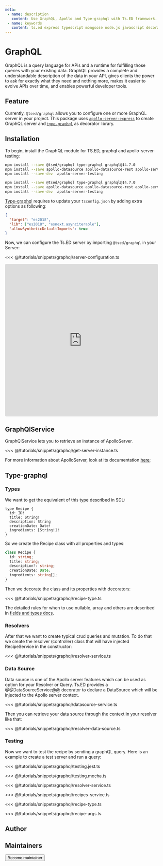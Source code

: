 ```yaml
---
meta:
 - name: description
   content: Use GraphQL, Apollo and Type-graphql with Ts.ED framework. GraphQL is a query language for APIs and a runtime for fulfilling those queries with your existing data.
 - name: keywords
   content: ts.ed express typescript mongoose node.js javascript decorators
---
```

# GraphQL <Badge text="Contributors are welcome" /> <Badge text="Help wanted" />

<Banner src="https://graphql.org/img/logo.svg" href="https://graphql.org/" height="128" />

GraphQL is a query language for APIs and a runtime for fulfilling those queries with your existing data. GraphQL provides a complete and understandable description of the data in your API, gives clients the power to ask for exactly what they need and nothing more, makes it easier to evolve APIs over time, and enables powerful developer tools.

## Feature

Currently, `@tsed/graphql` allows you to configure one or more GraphQL server in your project.
This package uses [`apollo-server-express`](https://www.apollographql.com/docs/apollo-server/api/apollo-server.html) to create GraphQL server and [`type-graphql`](https://typegraphql.com/)
as decorator library.

## Installation

To begin, install the GraphQL module for TS.ED, graphql and apollo-server-testing:

<Tabs class="-code">
<Tab label="Express.js">

```bash
npm install --save @tsed/graphql type-graphql graphql@14.7.0
npm install --save apollo-datasource apollo-datasource-rest apollo-server-express
npm install --save-dev  apollo-server-testing
```

</Tab>
<Tab label="Koa.js">

```bash
npm install --save @tsed/graphql type-graphql graphql@14.7.0
npm install --save apollo-datasource apollo-datasource-rest apollo-server-koa
npm install --save-dev  apollo-server-testing
```

</Tab>
</Tabs>


[Type-graphql](https://19majkel94.github.io/type-graphql/) requires to update your `tsconfig.json` by adding extra options as following:

```json
{
  "target": "es2018",
  "lib": ["es2018", "esnext.asynciterable"],
  "allowSyntheticDefaultImports": true
}
```

Now, we can configure the Ts.ED server by importing `@tsed/graphql` in your Server:

<Tabs class="-code">
  <Tab label="Configuration" icon="bx-code-alt">

<<< @/tutorials/snippets/graphql/server-configuration.ts

  </Tab>
  <Tab label="CodeSandbox" icon="bxl-codepen">
  
<iframe src="https://codesandbox.io/embed/tsed-graphql-pgvfz?fontsize=14&hidenavigation=1&theme=dark"
     style="width:100%; height:500px; border:0; border-radius: 4px; overflow:hidden;"
     title="TsED Graphql"
     allow="accelerometer; ambient-light-sensor; camera; encrypted-media; geolocation; gyroscope; hid; microphone; midi; payment; usb; vr; xr-spatial-tracking"
     sandbox="allow-forms allow-modals allow-popups allow-presentation allow-same-origin allow-scripts"></iframe>

   </Tab>
</Tabs>

## GraphQlService

GraphQlService lets you to retrieve an instance of ApolloServer.

<<< @/tutorials/snippets/graphql/get-server-instance.ts

For more information about ApolloServer, look at its documentation [here](https://www.apollographql.com/docs/apollo-server/api/apollo-server.html);

## Type-graphql
### Types

We want to get the equivalent of this type described in SDL:

```
type Recipe {
  id: ID!
  title: String!
  description: String
  creationDate: Date!
  ingredients: [String!]!
}
```

So we create the Recipe class with all properties and types:

```typescript
class Recipe {
  id: string;
  title: string;
  description?: string;
  creationDate: Date;
  ingredients: string[];
}
```

Then we decorate the class and its properties with decorators:

<<< @/tutorials/snippets/graphql/recipe-type.ts

The detailed rules for when to use nullable, array and others are described in [fields and types docs](https://19majkel94.github.io/type-graphql/docs/types-and-fields.html).

###  Resolvers

After that we want to create typical crud queries and mutation. To do that we create the resolver (controller) class that will have injected RecipeService in the constructor:

<<< @/tutorials/snippets/graphql/resolver-service.ts

### Data Source

Data source is one of the Apollo server features which can be used as option for your Resolver or Query.
Ts.ED provides a @@DataSourceService@@ decorator to declare a DataSource which will be injected to the Apollo server context.

<<< @/tutorials/snippets/graphql/datasource-service.ts

Then you can retrieve your data source through the context in your resolver like that:

<<< @/tutorials/snippets/graphql/resolver-data-source.ts

### Testing

Now we want to test the recipe by sending a graphQL query.
Here is an example to create a test server and run a query:

<Tabs class="-code">
  <Tab label="Jest">
  
<<< @/tutorials/snippets/graphql/testing.jest.ts

  </Tab>
  <Tab label="Mocha">
  
<<< @/tutorials/snippets/graphql/testing.mocha.ts

  </Tab>  
  <Tab label="RecipeResolver.ts">
    
<<< @/tutorials/snippets/graphql/resolver-service.ts
  
  </Tab>   
  <Tab label="RecipesService.ts">
    
<<< @/tutorials/snippets/graphql/recipes-service.ts
  
  </Tab>
  <Tab label="Recipe.ts">
    
<<< @/tutorials/snippets/graphql/recipe-type.ts
  
  </Tab>  
  <Tab label="RecipeArgs.ts">
    
<<< @/tutorials/snippets/graphql/recipe-args.ts
  
  </Tab>      
</Tabs>  


## Author 

<GithubContributors users="['Romakita']"/>

## Maintainers

<GithubContributors users="['Romakita']"/>

<div class="flex items-center justify-center p-5">
<Button href="/contributing.html" class="rounded-medium">
 Become maintainer
</Button>
</div>